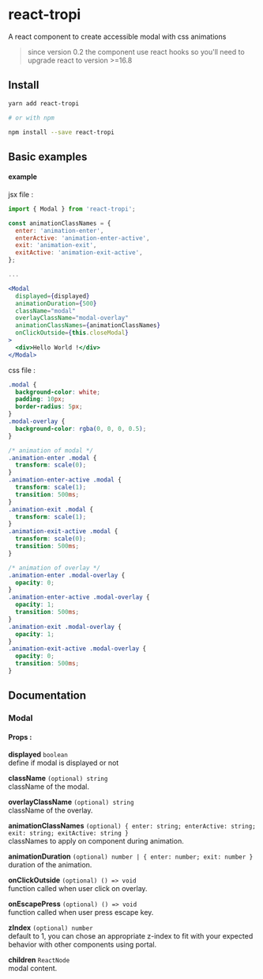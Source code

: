 # react-tropi
A react component to create accessible modal with css animations

> since version 0.2 the component use react hooks so you'll need to upgrade react to version >=16.8

## Install

```bash
yarn add react-tropi

# or with npm

npm install --save react-tropi
```

## Basic examples

#### example
jsx file :
```jsx
import { Modal } from 'react-tropi';

const animationClassNames = {
  enter: 'animation-enter',
  enterActive: 'animation-enter-active',
  exit: 'animation-exit',
  exitActive: 'animation-exit-active',
};

...

<Modal
  displayed={displayed}
  animationDuration={500}
  className="modal"
  overlayClassName="modal-overlay"
  animationClassNames={animationClassNames}
  onClickOutside={this.closeModal}
>
  <div>Hello World !</div>
</Modal>
```

css file :
```css
.modal {
  background-color: white;
  padding: 10px;
  border-radius: 5px;
}
.modal-overlay {
  background-color: rgba(0, 0, 0, 0.5);
}

/* animation of modal */
.animation-enter .modal {
  transform: scale(0);
}
.animation-enter-active .modal {
  transform: scale(1);
  transition: 500ms;
}
.animation-exit .modal {
  transform: scale(1);
}
.animation-exit-active .modal {
  transform: scale(0);
  transition: 500ms;
}

/* animation of overlay */
.animation-enter .modal-overlay {
  opacity: 0;
}
.animation-enter-active .modal-overlay {
  opacity: 1;
  transition: 500ms;
}
.animation-exit .modal-overlay {
  opacity: 1;
}
.animation-exit-active .modal-overlay {
  opacity: 0;
  transition: 500ms;
}
```

## Documentation

### Modal

#### Props :
**displayed** `boolean`  
define if modal is displayed or not

**className** `(optional) string`  
className of the modal.

**overlayClassName** `(optional) string`  
className of the overlay.

**animationClassNames** `(optional) { enter: string; enterActive: string; exit: string; exitActive: string }`  
classNames to apply on component during animation.

**animationDuration** `(optional) number | { enter: number; exit: number }`  
duration of the animation.

**onClickOutside**  `(optional) () => void`  
function called when user click on overlay.

**onEscapePress**  `(optional) () => void`  
function called when user press escape key.

**zIndex**  `(optional) number`  
default to 1, you can chose an appropriate z-index to fit with your expected behavior with other components using portal.

**children** `ReactNode`  
modal content.
